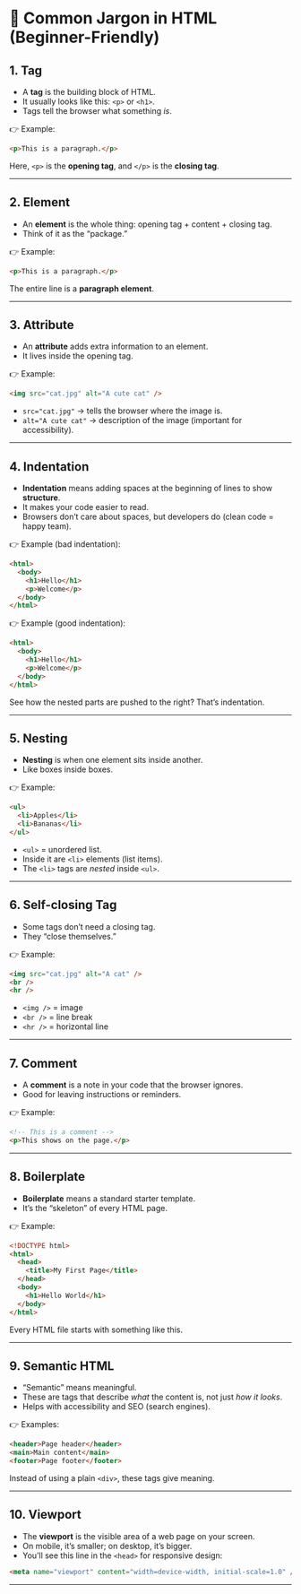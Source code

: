 # 🧾 Common Jargon in HTML (Beginner-Friendly)

## 1. **Tag**

- A **tag** is the building block of HTML.
- It usually looks like this: `<p>` or `<h1>`.
- Tags tell the browser what something _is_.

👉 Example:

```html
<p>This is a paragraph.</p>
```

Here, `<p>` is the **opening tag**, and `</p>` is the **closing tag**.

---

## 2. **Element**

- An **element** is the whole thing: opening tag + content + closing tag.
- Think of it as the “package.”

👉 Example:

```html
<p>This is a paragraph.</p>
```

The entire line is a **paragraph element**.

---

## 3. **Attribute**

- An **attribute** adds extra information to an element.
- It lives inside the opening tag.

👉 Example:

```html
<img src="cat.jpg" alt="A cute cat" />
```

- `src="cat.jpg"` → tells the browser where the image is.
- `alt="A cute cat"` → description of the image (important for accessibility).

---

## 4. **Indentation**

- **Indentation** means adding spaces at the beginning of lines to show **structure**.
- It makes your code easier to read.
- Browsers don’t care about spaces, but developers do (clean code = happy team).

👉 Example (bad indentation):

```html
<html>
  <body>
    <h1>Hello</h1>
    <p>Welcome</p>
  </body>
</html>
```

👉 Example (good indentation):

```html
<html>
  <body>
    <h1>Hello</h1>
    <p>Welcome</p>
  </body>
</html>
```

See how the nested parts are pushed to the right? That’s indentation.

---

## 5. **Nesting**

- **Nesting** is when one element sits inside another.
- Like boxes inside boxes.

👉 Example:

```html
<ul>
  <li>Apples</li>
  <li>Bananas</li>
</ul>
```

- `<ul>` = unordered list.
- Inside it are `<li>` elements (list items).
- The `<li>` tags are _nested_ inside `<ul>`.

---

## 6. **Self-closing Tag**

- Some tags don’t need a closing tag.
- They “close themselves.”

👉 Example:

```html
<img src="cat.jpg" alt="A cat" />
<br />
<hr />
```

- `<img />` = image
- `<br />` = line break
- `<hr />` = horizontal line

---

## 7. **Comment**

- A **comment** is a note in your code that the browser ignores.
- Good for leaving instructions or reminders.

👉 Example:

```html
<!-- This is a comment -->
<p>This shows on the page.</p>
```

---

## 8. **Boilerplate**

- **Boilerplate** means a standard starter template.
- It’s the “skeleton” of every HTML page.

👉 Example:

```html
<!DOCTYPE html>
<html>
  <head>
    <title>My First Page</title>
  </head>
  <body>
    <h1>Hello World</h1>
  </body>
</html>
```

Every HTML file starts with something like this.

---

## 9. **Semantic HTML**

- “Semantic” means meaningful.
- These are tags that describe _what_ the content is, not just _how it looks_.
- Helps with accessibility and SEO (search engines).

👉 Examples:

```html
<header>Page header</header>
<main>Main content</main>
<footer>Page footer</footer>
```

Instead of using a plain `<div>`, these tags give meaning.

---

## 10. **Viewport**

- The **viewport** is the visible area of a web page on your screen.
- On mobile, it’s smaller; on desktop, it’s bigger.
- You’ll see this line in the `<head>` for responsive design:

```html
<meta name="viewport" content="width=device-width, initial-scale=1.0" />
```

---
